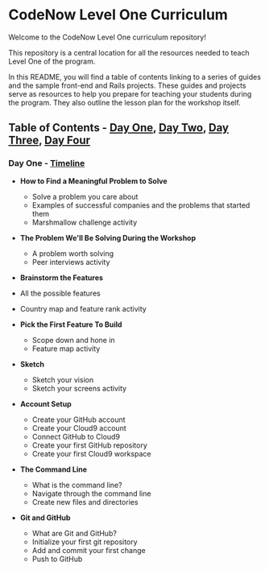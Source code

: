 # CodeNow Level One Curriculum
Welcome to the CodeNow Level One curriculum repository!

This repository is a central location for all the resources needed to teach Level One of the program.

In this README, you will find a table of contents linking to a series of guides and the sample front-end and Rails projects. These guides and projects serve as resources to help you prepare for teaching your students during the program. They also outline the lesson plan for the workshop itself.

## Table of Contents - [Day One](https://github.com/CodeNowOrg/level_one_curriculum#day-one), [Day Two](), [Day Three](), [Day Four]()
### Day One - [Timeline](https://www.google.com)
* **How to Find a Meaningful Problem to Solve**
  * Solve a problem you care about
  * Examples of successful companies and the problems that started them
  * Marshmallow challenge activity

* **The Problem We'll Be Solving During the Workshop**
  * A problem worth solving
  * Peer interviews activity

* **Brainstorm the Features**
 * All the possible features
 * Country map and feature rank activity

* **Pick the First Feature To Build**
  * Scope down and hone in
  * Feature map activity

* **Sketch**
  * Sketch your vision
  * Sketch your screens activity


* **Account Setup**
  * Create your GitHub account
  * Create your Cloud9 account
  * Connect GitHub to Cloud9
  * Create your first GitHub repository
  * Create your first Cloud9 workspace

* **The Command Line**
  * What is the command line?
  * Navigate through the command line
  * Create new files and directories

* **Git and GitHub**
  * What are Git and GitHub?
  * Initialize your first git repository
  * Add and commit your first change
  * Push to GitHub
